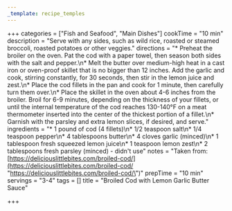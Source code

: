 ```yaml
---
_template: recipe_temples
---
```




+++
categories = ["Fish and Seafood", "Main Dishes"]
cookTime = "10 min"
description = "Serve with any sides, such as wild rice, roasted or steamed broccoli, roasted potatoes or other veggies."
directions = "* Preheat the broiler on the oven. Pat the cod with a paper towel, then season both sides with the salt and pepper.\n* Melt the butter over medium-high heat in a cast iron or oven-proof skillet that is no bigger than 12 inches. Add the garlic and cook, stirring constantly, for 30 seconds, then stir in the lemon juice and zest.\n* Place the cod fillets in the pan and cook for 1 minute, then carefully turn them over.\n* Place the skillet in the oven about 4-6 inches from the broiler. Broil for 6-9 minutes, depending on the thickness of your fillets, or until the internal temperature of the cod reaches 130-140°F on a meat thermometer inserted into the center of the thickest portion of a fillet.\n* Garnish with the parsley and extra lemon slices, if desired, and serve."
ingredients = "* 1 pound of cod (4 fillets)\n* 1/2 teaspoon salt\n* 1/4 teaspoon pepper\n* 4 tablespoons butter\n* 4 cloves garlic (minced)\n* 1 tablespoon fresh squeezed lemon juice\n* 1 teaspoon lemon zest\n* 2 tablespoons fresh parsley (minced) - didn't use"
notes = "Taken from: [https://deliciouslittlebites.com/broiled-cod/](https://deliciouslittlebites.com/broiled-cod/ \"https://deliciouslittlebites.com/broiled-cod/\")"
prepTime = "10 min"
servings = "3-4"
tags = []
title = "Broiled Cod with Lemon Garlic Butter Sauce"

+++
